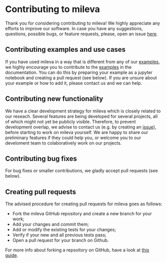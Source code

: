 # Contributing to mileva

Thank you for considering contributing to mileva!
We highly appreciate any efforts to improve our software.
In case you have any suggestions, questions, possible bugs, or feature requests, please, open an issue [here](https://github.com/Poincare-code/mileva/issues).


## Contributing examples and use cases

If you have used mileva in a way that is different from any of our [examples](https://mileva.readthedocs.io/en/latest/examples/index.html), we highly encourage you to contribute to the [examples](https://mileva.readthedocs.io/en/latest/examples/index.html) in the documentation.
You can do this by preparing your example as a jupyter notebook and creating a pull request (see below). If you are unsure about your example or how to add it, please contact us and we can help.


## Contributing new functionality

We have a clear development strategy for mileva which is closely related to our reseach. Several features are being developed for several projects, all of which might not yet be publicly visible. Therefore, to prevent development overlap, we advise to contact us (e.g. by creating an [issue](https://github.com/Poincare-code/mileva/issues)), before starting to work on mileva yourself. We are happy to share our preliminary features if they could help you, or welcome you to our develoment team to colaboratively work on our projects.


## Contributing bug fixes

For bug fixes or smaller contributions, we gladly accept pull requests (see below).


## Creating pull requests

The advised procedure for creating pull requests for mileva goes as follows:

- Fork the mileva GitHub repository and create a new branch for your work;
- Add your changes and commit them;
- Add or modify the existing tests for your changes;
- Verify if your new and all previous tests pass;
- Open a pull request for your branch on Github.

For more info about forking a repsoitory on GitHub, have a look at [this guide](https://docs.github.com/en/get-started/quickstart/contributing-to-projects).